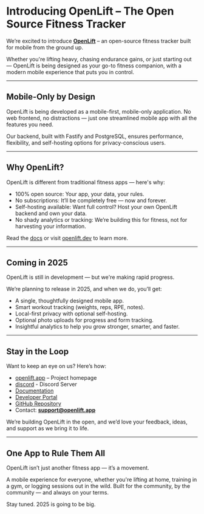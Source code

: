 # Introducing OpenLift – The Open Source Fitness Tracker

<!--truncate-->

We’re excited to introduce **[OpenLift](https://openlift.app)** – an open-source fitness tracker built for mobile from the ground up.

Whether you're lifting heavy, chasing endurance gains, or just starting out — OpenLift is being designed as your go-to fitness companion, with a modern mobile experience that puts you in control.

---

## Mobile-Only by Design

OpenLift is being developed as a mobile-first, mobile-only application. No web frontend, no distractions — just one streamlined mobile app with all the features you need.

Our backend, built with Fastify and PostgreSQL, ensures performance, flexibility, and self-hosting options for privacy-conscious users.

---

## Why OpenLift?

OpenLift is different from traditional fitness apps — here's why:

- 100% open source: Your app, your data, your rules.
- No subscriptions: It’ll be completely free — now and forever.
- Self-hosting available: Want full control? Host your own OpenLift backend and own your data.
- No shady analytics or tracking: We’re building this for fitness, not for harvesting your information.

Read the [docs](https://openlift.dev/docs/overview/introduction) or visit [openlift.dev](https://openlift.dev) to learn more.

---

## Coming in 2025

OpenLift is still in development — but we're making rapid progress.

We’re planning to release in 2025, and when we do, you’ll get:
- A single, thoughtfully designed mobile app.
- Smart workout tracking (weights, reps, RPE, notes).
- Local-first privacy with optional self-hosting.
- Optional photo uploads for progress and form tracking.
- Insightful analytics to help you grow stronger, smarter, and faster.

---

## Stay in the Loop

Want to keep an eye on us? Here’s how:
- [openlift.app](https://openlift.app) – Project homepage
- [discord](https://discord.gg/SBUPVfMH47) - Discord Server
- [Documentation](https://openlift.dev/docs/overview/introduction)
- [Developer Portal](https://openlift.dev)
- [GitHub Repository](https://github.com/openlift)
- Contact: **support@openlift.app**

We’re building OpenLift in the open, and we’d love your feedback, ideas, and support as we bring it to life.

---

## One App to Rule Them All

OpenLift isn’t just another fitness app — it’s a movement.

A mobile experience for everyone, whether you're lifting at home, training in a gym, or logging sessions out in the wild. Built for the community, by the community — and always on your terms.

Stay tuned. 2025 is going to be big.
